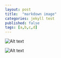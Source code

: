 ---layout: posttitle:  "markdown image"categories: jekyll testpublished: falsetags: [a,b,c,d]---![Alt text]({{site.baseurl}}/img/Running_cow.gif "Optional title")![Alt text]({{site.baseurl}}/img/me.jpg "This is me")